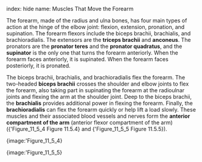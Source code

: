index: hide
name: Muscles That Move the Forearm

The forearm, made of the radius and ulna bones, has four main types of action at the hinge of the elbow joint: flexion, extension, pronation, and supination. The forearm flexors include the biceps brachii, brachialis, and brachioradialis. The extensors are the  **triceps brachii** and  **anconeus**. The pronators are the  **pronator teres** and the  **pronator quadratus**, and the  **supinator** is the only one that turns the forearm anteriorly. When the forearm faces anteriorly, it is supinated. When the forearm faces posteriorly, it is pronated.

The biceps brachii, brachialis, and brachioradialis flex the forearm. The two-headed  **biceps brachii** crosses the shoulder and elbow joints to flex the forearm, also taking part in supinating the forearm at the radioulnar joints and flexing the arm at the shoulder joint. Deep to the biceps brachii, the  **brachialis** provides additional power in flexing the forearm. Finally, the  **brachioradialis** can flex the forearm quickly or help lift a load slowly. These muscles and their associated blood vessels and nerves form the  **anterior compartment of the arm** (anterior flexor compartment of the arm) ({'Figure_11_5_4 Figure 11.5.4} and {'Figure_11_5_5 Figure 11.5.5}).


{image:'Figure_11_5_4}
        


{image:'Figure_11_5_5}
        

